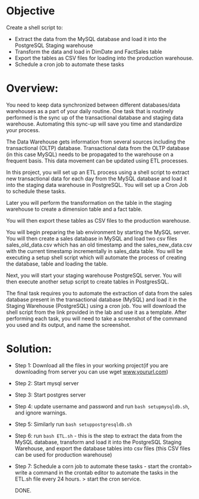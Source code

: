 # Objective
Create a shell script to:

- Extract the data from the MySQL database and load it into the PostgreSQL Staging warehouse
- Transform the data and load in DimDate and FactSales table
- Export the tables as CSV files for loading into the production warehouse.
- Schedule a cron job to automate these tasks

# Overview:
You need to keep data synchronized between different databases/data warehouses as a part of your daily routine. One task that is routinely performed is the sync up of the transactional database and staging data warehouse. Automating this sync-up will save you time and standardize your process.

The Data Warehouse gets information from several sources including the transactional (OLTP) database. Transactional data from the OLTP database (in this case MySQL) needs to be propagated to the warehouse on a frequent basis. This data movement can be updated using ETL processes.

In this project, you will set up an ETL process using a shell script to extract new transactional data for each day from the MySQL database and load it into the staging data warehouse in PostgreSQL. You will set up a Cron Job to schedule these tasks.

Later you will perform the transformation on the table in the staging warehouse to create a dimension table and a fact table.

You will then export these tables as CSV files to the production warehouse.

You will begin preparing the lab environment by starting the MySQL server. You will then create a sales database in MySQL and load two csv files sales_old_data.csv which has an old timestamp and the sales_new_data.csv with the current timestamp incrementally in sales_data table. You will be executing a setup shell script which will automate the process of creating the database, table and loading the table.

Next, you will start your staging warehouse PostgreSQL server. You will then execute another setup script to create tables in PostgresSQL.

The final task requires you to automate the extraction of data from the sales database present in the transactional database (MySQL) and load it in the Staging Warehouse (PostgreSQL) using a cron job. You will download the shell script from the link provided in the lab and use it as a template. After performing each task, you will need to take a screenshot of the command you used and its output, and name the screenshot.

# Solution:

- Step 1: Download all the files in your working project(if you are downloading from server you can use wget www.yoururl.com)
- Step 2: Start mysql server
- Step 3: Start postgres server
- Step 4: update username and password and run `bash setupmysqldb.sh`, and ignore warnings.
- Step 5: Similarly run `bash setuppostgresqldb.sh`
- Step 6: run `bash ETL.sh` - this is the step to extract the data from the MySQL database, transform and load it into the PostgreSQL Staging Warehouse, and export the database tables into csv files (this CSV files can be used for production warehouse)
- Step 7: Schedule a corn job to automate these tasks
      - start the crontab> write a command in the crontab editor to automate the tasks in the ETL.sh file every 24 hours. > start the cron service.

  DONE.


